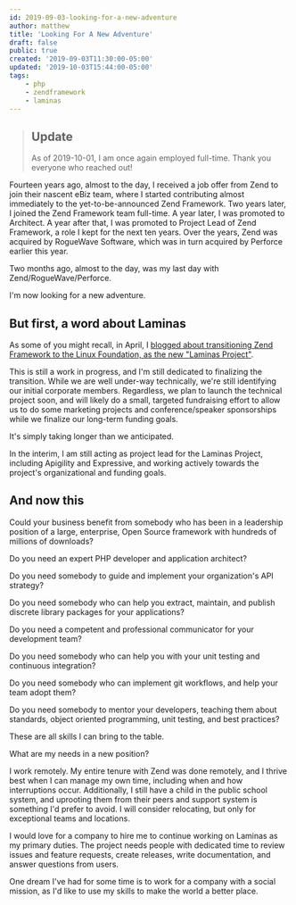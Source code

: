 ```yaml
---
id: 2019-09-03-looking-for-a-new-adventure
author: matthew
title: 'Looking For A New Adventure'
draft: false
public: true
created: '2019-09-03T11:30:00-05:00'
updated: '2019-10-03T15:44:00-05:00'
tags:
    - php
    - zendframework
    - laminas
---
```


> ## Update
>
> As of 2019-10-01, I am once again employed full-time. Thank you everyone who
> reached out!

Fourteen years ago, almost to the day, I received a job offer from Zend to join
their nascent eBiz team, where I started contributing almost immediately to the
yet-to-be-announced Zend Framework. Two years later, I joined the Zend Framework
team full-time. A year later, I was promoted to Architect. A year after that, I
was promoted to Project Lead of Zend Framework, a role I kept for the next ten
years. Over the years, Zend was acquired by RogueWave Software, which was in
turn acquired by Perforce earlier this year.

Two months ago, almost to the day, was my last day with Zend/RogueWave/Perforce.

I'm now looking for a new adventure.

<!--- EXTENDED -->

## But first, a word about Laminas

As some of you might recall, in April, I [blogged about transitioning Zend
Framework to the Linux Foundation, as the new "Laminas
Project"](/blog/2019-04-17-from-zend-to-laminas).

This is still a work in progress, and I'm still dedicated to finalizing the
transition. While we are well under-way technically, we're still identifying our
initial corporate members. Regardless, we plan to launch the technical project
soon, and will likely do a small, targeted fundraising effort to allow us to
do some marketing projects and conference/speaker sponsorships while we finalize
our long-term funding goals.

It's simply taking longer than we anticipated.

In the interim, I am still acting as project lead for the Laminas Project,
including Apigility and Expressive, and working actively towards the project's
organizational and funding goals.

## And now this

Could your business benefit from somebody who has been in a leadership position
of a large, enterprise, Open Source framework with hundreds of millions of
downloads?

Do you need an expert PHP developer and application architect?

Do you need somebody to guide and implement your organization's API strategy?

Do you need somebody who can help you extract, maintain, and publish discrete
library packages for your applications?

Do you need a competent and professional communicator for your development team?

Do you need somebody who can help you with your unit testing and continuous
integration?

Do you need somebody who can implement git workflows, and help your team adopt
them?

Do you need somebody to mentor your developers, teaching them about standards,
object oriented programming, unit testing, and best practices?

These are all skills I can bring to the table.

What are my needs in a new position?

I work remotely. My entire tenure with Zend was done remotely, and I thrive best
when I can manage my own time, including when and how interruptions occur.
Additionally, I still have a child in the public school system, and uprooting
them from their peers and support system is something I'd prefer to avoid. I
will consider relocating, but only for exceptional teams and locations.

I would love for a company to hire me to continue working on Laminas as
my primary duties. The project needs people with dedicated time to review issues
and feature requests, create releases, write documentation, and answer questions
from users.

One dream I've had for some time is to work for a company with a social mission,
as I'd like to use my skills to make the world a better place.

<!--

If you or your company feel like I'd be a good fit for your organization, I
invite you to [contact me via my contact page](/contact)!

## Or become a Patron

I have also launched a [Patreon](https://www.patreon.com/mwop), to cover some of
my time and expenses while I work towards the Laminas launch and finalizing its
funding. If you find this valuable, [become a Patron today!](https://www.patreon.com/mwop)

-->
